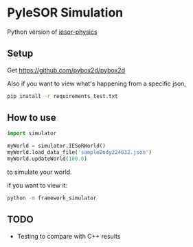 # PyIeSOR Simulation

Python version of [iesor-physics](https://github.com/OptimusLime/iesor-physics)

## Setup

Get https://github.com/pybox2d/pybox2d

Also if you want to view what's happening from a specific json,

```bash
pip install -r requirements_test.txt
```

## How to use

```python
import simulator

myWorld = simulator.IESoRWorld()
myWorld.load_data_file('sampleBody224632.json')
myWorld.updateWorld(100.0)
```

to simulate your world.

if you want to view it:
```bash
python -m framework_simulator
```

## TODO

- Testing to compare with C++ results